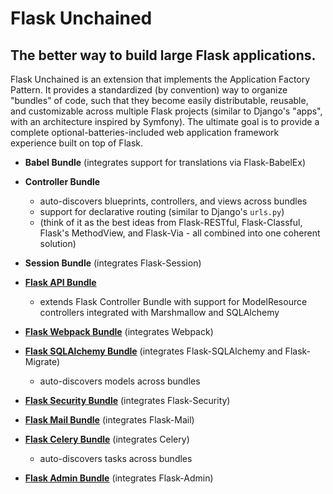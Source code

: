 
# Flask Unchained

## The better way to build large Flask applications.

Flask Unchained is an extension that implements the Application Factory Pattern. It provides a standardized (by convention) way to organize "bundles" of code, such that they become easily distributable, reusable, and customizable across multiple Flask projects (similar to Django's "apps", with an architecture inspired by Symfony). The ultimate goal is to provide a complete optional-batteries-included web application framework experience built on top of Flask.

* **Babel Bundle** (integrates support for translations via Flask-BabelEx)

* **Controller Bundle**
    - auto-discovers blueprints, controllers, and views across bundles
    - support for declarative routing (similar to Django's `urls.py`)
    - (think of it as the best ideas from Flask-RESTful, Flask-Classful, Flask's MethodView, and Flask-Via - all combined into one coherent solution)

* **Session Bundle** (integrates Flask-Session)

* [**Flask API Bundle**](https://github.com/briancappello/flask-api-bundle)
    - extends Flask Controller Bundle with support for ModelResource controllers integrated with Marshmallow and SQLAlchemy

* [**Flask Webpack Bundle**](https://github.com/briancappello/flask-webpack-bundle) (integrates Webpack)

* [**Flask SQLAlchemy Bundle**](https://github.com/briancappello/flask-sqlalchemy-bundle) (integrates Flask-SQLAlchemy and Flask-Migrate)
    - auto-discovers models across bundles

* [**Flask Security Bundle**](https://github.com/briancappello/flask-security-bundle) (integrates Flask-Security)

* [**Flask Mail Bundle**](https://github.com/briancappello/flask-mail-bundle) (integrates Flask-Mail)

* [**Flask Celery Bundle**](https://github.com/briancappello/flask-celery-bundle) (integrates Celery)
    - auto-discovers tasks across bundles

* [**Flask Admin Bundle**](https://github.com/briancappello/flask-admin-bundle) (integrates Flask-Admin)
